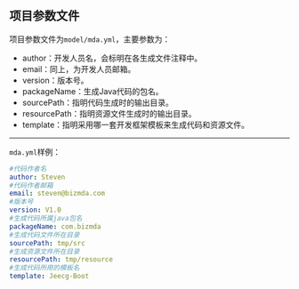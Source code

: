 ## 项目参数文件

项目参数文件为`model/mda.yml`，主要参数为：
* author：开发人员名，会标明在各生成文件注释中。
* email：同上，为开发人员邮箱。
* version：版本号。
* packageName：生成Java代码的包名。
* sourcePath：指明代码生成时的输出目录。
* resourcePath：指明资源文件生成时的输出目录。
* template：指明采用哪一套开发框架模板来生成代码和资源文件。

------

`mda.yml`样例：

```yaml
#代码作者名
author: Steven
#代码作者邮箱
email: steven@bizmda.com
#版本号
version: V1.0
#生成代码所属java包名
packageName: com.bizmda
#生成代码文件所在目录
sourcePath: tmp/src
#生成资源文件所在目录
resourcePath: tmp/resource
#生成代码所用的模板名
template: Jeecg-Boot
```
